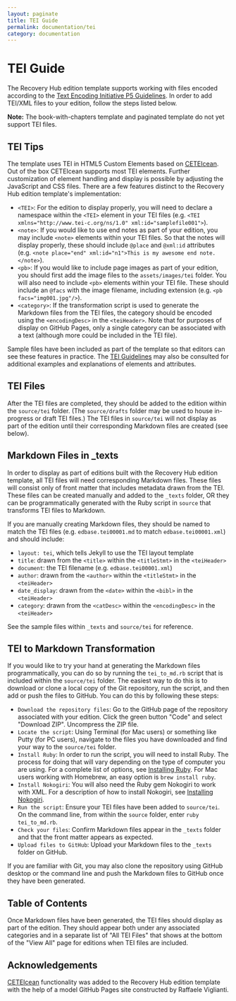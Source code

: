 ```yaml
---
layout: paginate
title: TEI Guide
permalink: documentation/tei
category: documentation
---
```


# TEI Guide

The Recovery Hub edition template supports working with files encoded according to the [Text Encoding Initiative P5 Guidelines](https://tei-c.org/guidelines/). In order to add TEI/XML files to your edition, follow the steps listed below. 

**Note:** The book-with-chapters template and paginated template do not yet support TEI files.

## TEI Tips

The template uses TEI in HTML5 Custom Elements based on [CETEIcean](https://github.com/TEIC/CETEIcean). Out of the box CETEIcean supports most TEI elements. Further customization of element handling and display is possible by adjusting the JavaScript and CSS files. There are a few features distinct to the Recovery Hub edition template's implementation: 

- `<TEI>`: For the edition to display properly, you will need to declare a namespace within the `<TEI>` element in your TEI files (e.g. `<TEI xmlns="http://www.tei-c.org/ns/1.0" xml:id="samplefile001">`).
- `<note>`: If you would like to use end notes as part of your edition, you may include `<note>` elements within your TEI files. So that the notes will display properly, these should include `@place` and `@xml:id` attributes (e.g. `<note place="end" xml:id="n1">This is my awesome end note.</note>`). 
- `<pb>`: If you would like to include page images as part of your edition, you should first add the image files to the `assets/images/tei` folder. You will also need to include `<pb>` elements within your TEI file. These should include an `@facs` with the image filename, including extension (e.g. `<pb facs="img001.jpg"/>`). 
- `<category>`: If the transformation script is used to generate the Markdown files from the TEI files, the category should be encoded using the `<encodingDesc>` in the `<teiHeader>`. Note that for purposes of display on GitHub Pages, only a single category can be associated with a text (although more could be included in the TEI file). 

Sample files have been included as part of the template so that editors can see these features in practice. The [TEI Guidelines](https://tei-c.org/guidelines/) may also be consulted for additional examples and explanations of elements and attributes. 

## TEI Files

After the TEI files are completed, they should be added to the edition within the `source/tei` folder. (The `source/drafts` folder may be used to house in-progress or draft TEI files.) The TEI files in `source/tei` will not display as part of the edition until their corresponding Markdown files are created (see below).

## Markdown Files in _texts

In order to display as part of editions built with the Recovery Hub edition template, all TEI files will need corresponding Markdown files. These files will consist only of front matter that includes metadata drawn from the TEI. These files can be created manually and added to the `_texts` folder, OR they can be programmatically generated with the Ruby script in `source` that transforms TEI files to Markdown. 

If you are manually creating Markdown files, they should be named to match the TEI files (e.g. `edbase.tei00001.md` to match `edbase.tei00001.xml`) and should include: 
- `layout: tei`, which tells Jekyll to use the TEI layout template
- `title`: drawn from the `<title>` within the `<titleStmt>` in the `<teiHeader>`
- `document`: the TEI filename (e.g. `edbase.tei00001.xml`)
- `author`: drawn from the `<author>` within the `<titleStmt>` in the `<teiHeader>`
- `date_display`: drawn from the `<date>` within the `<bibl>` in the `<teiHeader>`
- `category`: drawn from the `<catDesc>` within the `<encodingDesc>` in the `<teiHeader>`

See the sample files within `_texts` and `source/tei` for reference.

## TEI to Markdown Transformation

If you would like to try your hand at generating the Markdown files programmatically, you can do so by running the `tei_to_md.rb` script that is included within the `source/tei` folder. The easiest way to do this is to download or clone a local copy of the Git repository, run the script, and then add or push the files to GitHub. You can do this by following these steps: 

- `Download the repository files`: Go to the GitHub page of the repository associated with your edition. Click the green button "Code" and select "Download ZIP". Uncompress the ZIP file. 
- `Locate the script`: Using Terminal (for Mac users) or something like Putty (for PC users), navigate to the files you have downloaded and find your way to the `source/tei` folder. 
- `Install Ruby`: In order to run the script, you will need to install Ruby. The process for doing that will vary depending on the type of computer you are using. For a complete list of options, see [Installing Ruby](https://www.ruby-lang.org/en/documentation/installation/). For Mac users working with Homebrew, an easy option is `brew install ruby`. 
- `Install Nokogiri`: You will also need the Ruby gem Nokogiri to work with XML. For a description of how to install Nokogiri, see [Installing Nokogiri](https://nokogiri.org/#installation).
- `Run the script`: Ensure your TEI files have been added to `source/tei`. On the command line, from within the `source` folder, enter `ruby tei_to_md.rb`. 
- `Check your files`: Confirm Markdown files appear in the `_texts` folder and that the front matter appears as expected. 
- `Upload files to GitHub`: Upload your Markdown files to the `_texts` folder on GitHub.

If you are familiar with Git, you may also clone the repository using GitHub desktop or the command line and push the Markdown files to GitHub once they have been generated. 

## Table of Contents

Once Markdown files have been generated, the TEI files should display as part of the edition. They should appear both under any associated categories and in a separate list of "All TEI Files" that shows at the bottom of the "View All" page for editions when TEI files are included. 

## Acknowledgements

[CETEIcean](https://github.com/TEIC/CETEIcean) functionality was added to the Recovery Hub edition template with the help of a model GitHub Pages site constructed by Raffaele Viglianti. 